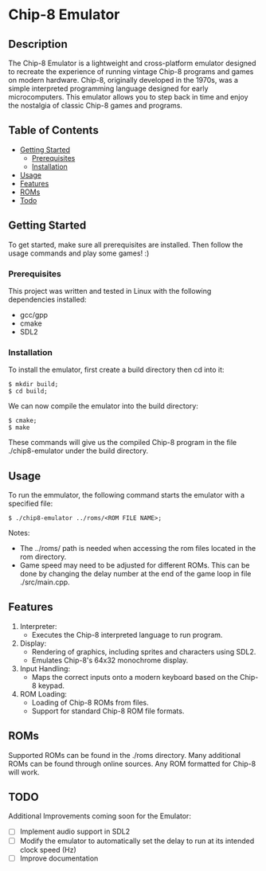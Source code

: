 # Chip-8 Emulator

## Description

The Chip-8 Emulator is a lightweight and cross-platform emulator designed to recreate the experience of running vintage Chip-8 programs and games on modern hardware. Chip-8, originally developed in the 1970s, was a simple interpreted programming language designed for early microcomputers. This emulator allows you to step back in time and enjoy the nostalgia of classic Chip-8 games and programs.

## Table of Contents

- [Getting Started](#getting-started)
  - [Prerequisites](#prerequisites)
  - [Installation](#installation)
- [Usage](#usage)
- [Features](#features)
- [ROMs](#roms)
- [Todo](#todo)

## Getting Started

To get started, make sure all prerequisites are installed.  Then follow the usage commands and play some games! :)

### Prerequisites

This project was written and tested in Linux with the following dependencies installed:
- gcc/gpp
- cmake
- SDL2

### Installation

To install the emulator, first create a build directory then cd into it:

```shell
$ mkdir build;
$ cd build;
```

We can now compile the emulator into the build directory: 

```shell
$ cmake;
$ make
```

These commands will give us the compiled Chip-8 program in the file  ./chip8-emulator under the build directory.

## Usage

To run the emmulator, the following command starts the emulator with a specified file:

```
$ ./chip8-emulator ../roms/<ROM FILE NAME>; 
```

Notes: 
- The ../roms/ path is needed when accessing the rom files located in the rom directory.
- Game speed may need to be adjusted for different ROMs.  This can be done by changing the delay number at the end of the game loop in file ./src/main.cpp.

## Features

1. Interpreter: 
   - Executes the Chip-8 interpreted language to run program.
2. Display: 
   - Rendering of graphics, including sprites and characters using SDL2.
   - Emulates Chip-8's 64x32 monochrome display.
3. Input Handling: 
   -  Maps the correct inputs onto a modern keyboard based on the Chip-8 keypad.
4. ROM Loading:
   - Loading of Chip-8 ROMs from files.
   - Support for standard Chip-8 ROM file formats. 

## ROMs

Supported ROMs can be found in the ./roms directory.  Many additional ROMs can be found through online sources.  Any ROM formatted for Chip-8 will work.

## TODO

Additional Improvements coming soon for the Emulator:

- [ ] Implement audio support in SDL2
- [ ] Modify the emulator to automatically set the delay to run at its intended clock speed (Hz)
- [ ] Improve documentation
